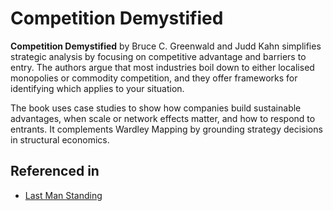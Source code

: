 # Competition Demystified

**Competition Demystified** by Bruce C. Greenwald and Judd Kahn simplifies strategic analysis by focusing on competitive advantage and barriers to entry. The authors argue that most industries boil down to either localised monopolies or commodity competition, and they offer frameworks for identifying which applies to your situation.

The book uses case studies to show how companies build sustainable advantages, when scale or network effects matter, and how to respond to entrants. It complements Wardley Mapping by grounding strategy decisions in structural economics.

## Referenced in

- [Last Man Standing](/strategies/markets/last-man-standing)
